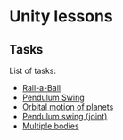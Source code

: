 # Unity lessons
## Tasks

List of tasks:

- [Rall-a-Ball](https://github.com/daremove/unity/tree/master/Assets/1.%20Roll-a-Ball)
- [Pendulum Swing](https://github.com/daremove/unity/tree/master/Assets/2.%20Pendulum%20swing)
- [Orbital motion of planets](https://github.com/daremove/unity/tree/master/Assets/3.%20Orbital%20motion%20of%20planets)
- [Pendulum swing (joint)](https://github.com/daremove/unity/tree/master/Assets/4.%20Pendulum%20swing%20(joint))
- [Multiple bodies](https://github.com/daremove/unity/tree/master/Assets/5.%20Multiple%20bodies)
